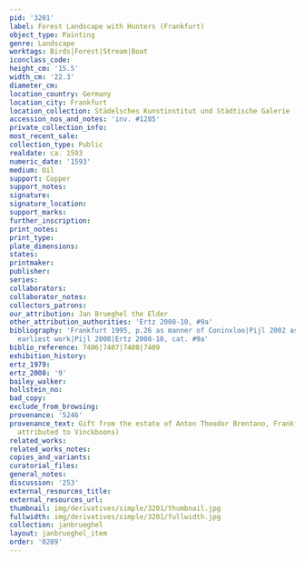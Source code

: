 ```yaml
---
pid: '3201'
label: Forest Landscape with Hunters (Frankfurt)
object_type: Painting
genre: Landscape
worktags: Birds|Forest|Stream|Boat
iconclass_code:
height_cm: '15.5'
width_cm: '22.3'
diameter_cm:
location_country: Germany
location_city: Frankfurt
location_collection: Städelsches Kunstinstitut und Städtische Galerie
accession_nos_and_notes: 'inv. #1285'
private_collection_info:
most_recent_sale:
collection_type: Public
realdate: ca. 1593
numeric_date: '1593'
medium: Oil
support: Copper
support_notes:
signature:
signature_location:
support_marks:
further_inscription:
print_notes:
print_type:
plate_dimensions:
states:
printmaker:
publisher:
series:
collaborators:
collaborator_notes:
collectors_patrons:
our_attribution: Jan Brueghel the Elder
other_attribution_authorities: 'Ertz 2008-10, #9a'
bibliography: 'Frankfurt 1995, p.26 as manner of Coninxloo|Pijl 2002 as Brueghel''s
  earliest work|Pijl 2008|Ertz 2008-10, cat. #9a'
biblio_reference: 7406|7407|7408|7409
exhibition_history:
ertz_1979:
ertz_2008: '9'
bailey_walker:
hollstein_no:
bad_copy:
exclude_from_browsing:
provenance: '5246'
provenance_text: Gift from the estate of Anton Theodor Brentano, Frankfurt, 1895 (as
  attributed to Vinckboons)
related_works:
related_works_notes:
copies_and_variants:
curatorial_files:
general_notes:
discussion: '253'
external_resources_title:
external_resources_url:
thumbnail: img/derivatives/simple/3201/thumbnail.jpg
fullwidth: img/derivatives/simple/3201/fullwidth.jpg
collection: janbrueghel
layout: janbrueghel_item
order: '0289'
---
```

